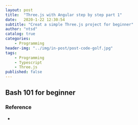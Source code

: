 ```yaml
---
layout: post
title:  "Three.js with Angular step by step part 1"
date:   2020-1-22 12:30:54
subtitle: "Creat a simple Three.js project for beginner"
author: "ntsd"
catalog: true
categories:
    - Programming
header-img: "../img/in-post/post-code-golf.jpg"
tags:
    - Programming
    - Typescript
    - Three.js
published: false
---
```


## Bash 101 for beginner

### Reference

- 
